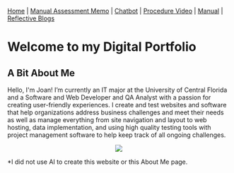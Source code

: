[Home](index.md) | [Manual Assessment Memo](manual_assessment_memo.md) | [Chatbot](chatbot.md) | [Procedure Video](procedure_video.md) | [Manual](manual.md) | [Reflective Blogs](reflective_blogs.md) 

# Welcome to my Digital Portfolio 

## A Bit About Me 
Hello, I'm Joan! I’m currently an IT major at the University of Central Florida and a Software and Web Developer and QA Analyst with a passion for creating user-friendly experiences. I create and test websites and software that help organizations address business challenges and meet their needs as well as manage everything from site navigation and layout to web hosting, data implementation, and using high quality testing tools with project management software to help keep track of all ongoing challenges.

<center><img src="https://github.com/user-attachments/assets/dc45d99c-1df0-4c6e-bc41-47dc0d21709f"></center>

*I did not use AI to create this website or this About Me page.
